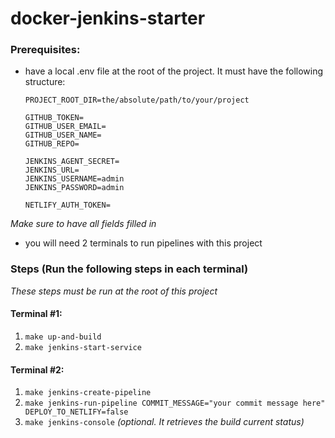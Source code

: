 # docker-jenkins-starter
### Prerequisites:
- have a local .env file at the root of the project. It must have the following structure:
  ```
  PROJECT_ROOT_DIR=the/absolute/path/to/your/project
  
  GITHUB_TOKEN=
  GITHUB_USER_EMAIL=
  GITHUB_USER_NAME=
  GITHUB_REPO=
  
  JENKINS_AGENT_SECRET=
  JENKINS_URL=
  JENKINS_USERNAME=admin
  JENKINS_PASSWORD=admin
  
  NETLIFY_AUTH_TOKEN=
  ```
*Make sure to have all fields filled in*

- you will need 2 terminals to run pipelines with this project

### Steps (Run the following steps in each terminal)
*These steps must be run at the root of this project*
#### Terminal #1:
1. `make up-and-build`
2. `make jenkins-start-service`

#### Terminal #2:
1. `make jenkins-create-pipeline`
2. `make jenkins-run-pipeline COMMIT_MESSAGE="your commit message here" DEPLOY_TO_NETLIFY=false`
3. `make jenkins-console` *(optional. It retrieves the build current status)*